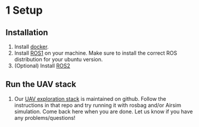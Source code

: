 # 1 Setup

## Installation
1. Install [docker](https://docs.docker.com/engine/install/ubuntu/#install-using-the-repository).
1. Install [ROS1](http://wiki.ros.org/noetic/Installation/Ubuntu) on your machine. Make sure to install the correct ROS distribution for your ubuntu version.
1. (Optional) Install [ROS2](https://docs.ros.org/en/foxy/Installation/Ubuntu-Install-Debians.html)

## Run the UAV stack
1. Our [UAV exploration stack](https://github.com/DinoHub/DinoFly/tree/development) is maintained on github. Follow the instructions in that repo and try running it with rosbag and/or Airsim simulation. Come back here when you are done. Let us know if you have any problems/questions!